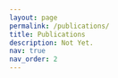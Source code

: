 ```yaml
---
layout: page
permalink: /publications/
title: Publications
description: Not Yet.
nav: true
nav_order: 2
---
```


<!-- _pages/publications.md -->

<!-- Bibsearch Feature -->

